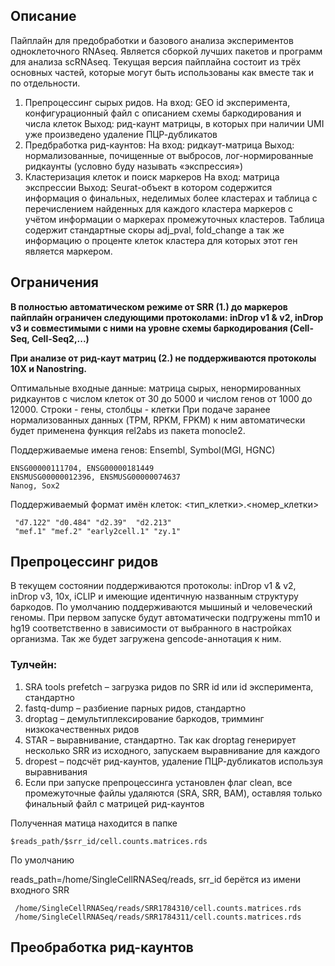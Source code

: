 ## Описание

Пайплайн для предобработки и базового анализа экспериментов одноклеточного RNAseq. 
Является сборкой лучших пакетов и программ для анализа scRNAseq.
Текущая версия пайплайна состоит из трёх основных частей, которые могут быть использованы как вместе
так и по отдельности. 

1) Препроцессинг сырых ридов. 
На вход: GEO id эксперимента, конфигурационный файл с описанием схемы баркодирования и числа клеток
Выход: рид-каунт матрицы, в которых при наличии UMI уже произведено удаление ПЦР-дубликатов
2) Предбработка рид-каунтов:
На вход: ридкаут-матрица 
Выход: нормализованные, почищенные от выбросов, лог-нормированные ридкаунты (условно буду называть «экспрессия»)
3) Кластеризация клеток и поиск маркеров
На вход: матрица экспрессии
Выход: Seurat-объект в котором содержится информация о финальных, неделимых более кластерах и 
таблица с перечислением найденных для каждого кластера маркеров с учётом информации о маркерах промежуточных кластеров. 
Таблица содержит стандартные скоры adj_pval, fold_change а так же информацию о проценте клеток кластера 
для которых этот ген является маркером. 

## Ограничения
__В полностью автоматическом режиме от SRR (1.) до маркеров пайплайн ограничен следующими протоколами:
inDrop v1 & v2, inDrop v3 и совместимыми с ними на уровне схемы баркодирования (Cell-Seq, Cell-Seq2,...)__

__При анализе от рид-каут матриц (2.) не поддерживаются протоколы 10X и Nanostring.__

Оптимальные входные данные: матрица сырых, ненормированных ридкаунтов с числом клеток от 30 до 5000 и числом генов от 1000 до 12000.
Строки - гены, столбцы - клетки
При подаче заранее нормализованных данных (TPM, RPKM, FPKM) к ним автоматически будет применена функция rel2abs из пакета monocle2.

Поддерживаемые имена генов: 
Ensembl, Symbol(MGI, HGNC)
```
ENSG00000111704, ENSG00000181449
ENSMUSG00000012396, ENSMUSG00000074637
Nanog, Sox2
```
Поддерживаемый формат имён клеток: <тип_клетки>.<номер_клетки> 
```
 "d7.122" "d0.484" "d2.39"  "d2.213"
 "mef.1" "mef.2" "early2cell.1" "zy.1"
```


## Препроцессинг ридов

В текущем состоянии поддерживаются протоколы:
    inDrop v1 & v2, inDrop v3, 10x, iCLIP и имеющие идентичную названным структуру баркодов. 
    По умолчанию поддерживаются мышиный и человеческий геномы. 
    При первом запуске будут автоматически подгружены mm10 и hg19 соответственно в зависимости от 
    выбранного в настройках организма. Так же будет загружена gencode-аннотация к ним.

### Тулчейн:
1) SRA tools prefetch – загрузка ридов по SRR id или id эксперимента, стандартно
2) fastq-dump – разбиение парных ридов, стандартно
3) droptag – демультиплексирование баркодов, тримминг низкокачественных ридов
4) STAR – выравнивание, стандартно. Так как droptag генерирует несколько SRR из исходного, запускаем выравнивание для каждого
5) dropest – подсчёт рид-каунтов, удаление ПЦР-дубликатов используя выравнивания
6) Если при запуске препроцессинга установлен флаг clean, все промежуточные файлы удаляются (SRA, SRR, BAM), оставляя только финальный файл с матрицей рид-каунтов

Полученная матица находится в папке 
```
$reads_path/$srr_id/cell.counts.matrices.rds
```

По умолчанию 

reads_path=/home/SingleCellRNASeq/reads, srr_id берётся из имени входного SRR
 ```
  /home/SingleCellRNASeq/reads/SRR1784310/cell.counts.matrices.rds
  /home/SingleCellRNASeq/reads/SRR1784311/cell.counts.matrices.rds
```

## Преобработка рид-каунтов


